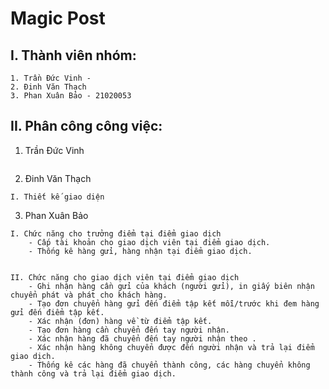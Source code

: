 # Magic Post 

## I. Thành viên nhóm:
```
1. Trần Đức Vinh - 
2. Đinh Văn Thạch
3. Phan Xuân Bảo - 21020053
```

## II. Phân công công việc:

1. Trần Đức Vinh
```
```
2. Đinh Văn Thạch
```
I. Thiết kế giao diện
```
    
3. Phan Xuân Bảo
```
I. Chức năng cho trưởng điểm tại điểm giao dịch 
    - Cấp tài khoản cho giao dịch viên tại điểm giao dịch.
    - Thống kê hàng gửi, hàng nhận tại điểm giao dịch.


II. Chức năng cho giao dịch viên tại điểm giao dịch
    - Ghi nhận hàng cần gửi của khách (người gửi), in giấy biên nhận chuyển phát và phát cho khách hàng.
    - Tạo đơn chuyển hàng gửi đến điểm tập kết mỗi/trước khi đem hàng gửi đến điểm tập kết.
    - Xác nhận (đơn) hàng về từ điểm tập kết.
    - Tạo đơn hàng cần chuyển đến tay người nhận.
    - Xác nhận hàng đã chuyển đến tay người nhận theo .
    - Xác nhận hàng không chuyển được đến người nhận và trả lại điểm giao dịch.
    - Thống kê các hàng đã chuyển thành công, các hàng chuyển không thành công và trả lại điểm giao dịch.

```
